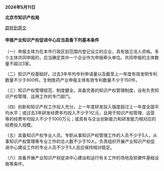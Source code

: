 **2024年5月11日**

**北京市知识产权局**　　　　

[跳转到原文](https://www.beijing.gov.cn/zhengce/zhengcefagui/202408/t20240819_3776745.html)

#### 申报产业知识产权促进中心应当具备下列基本条件

（一）申报主体为在本市行政区划范围内登记设立的企业，具有独立法人资格。多个主体共同申报的，应当确定其中一个企业作为申报牵头单位。共同申报的主体数量不超过3家。

（二）知识产权基础好。过去3年年均专利申请量以及截至上一年度有效发明专利数量不少于800件。生物医药产业申报主体有效专利数量不少于150件。

（三）知识产权管理规范、制度健全。具备完善的知识产权管理制度，设有负责知识产权管理、运用工作的专门部门。

（四）创新和知识产权工作投入充分。上一年度研发投入强度超过上一年度全国平均水平；或过去3年研发经费年均投入不少于1亿元，且用于知识产权管理、运营等的经费年均投入不少于1000万元；或具有与企业创新能力和研发能力相对应的经费投入规模。

（五）具备知识产权专业人员。专职从事知识产权管理工作的人员不少于5人，从事知识产权管理等专业工作的总人数不少于10人。负责组织开展产业知识产权促进中心建设工作的专业人员不少于5人且应保持相对稳定。

（六）具备开展产业知识产权促进中心建设和运行有关工作的场地及软硬件基础设施等条件。